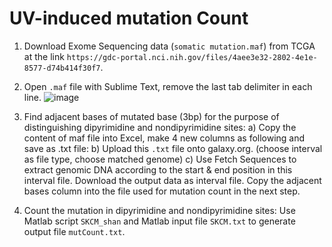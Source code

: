 # UV-induced mutation Count

1. Download Exome Sequencing data (`somatic mutation.maf`) from TCGA at the link `https://gdc-portal.nci.nih.gov/files/4aee3e32-2802-4e1e-8577-d74b414f30f7`.

2. Open `.maf` file with Sublime Text, remove the last tab delimiter in each line.
 ![image](https://cloud.githubusercontent.com/assets/16218822/19753521/2526ab52-9bba-11e6-9ce5-e40caeff101a.png)

3. Find adjacent bases of mutated base (3bp) for the purpose of distinguishing dipyrimidine and nondipyrimidine sites: 
      a) Copy the content of maf file into Excel, make 4 new columns as following and save as .txt file:
      b) Upload this `.txt` file onto galaxy.org. (choose interval as file type, choose matched genome)
      c) Use Fetch Sequences to extract genomic DNA according to the start & end position in this interval file. Download the output data as interval file. Copy the adjacent bases column into the file used for mutation count in the next step.

4. Count the mutation in dipyrimidine and nondipyrimidine sites: Use Matlab script `SKCM_shan` and Matlab input file `SKCM.txt` to generate output file `mutCount.txt`.


